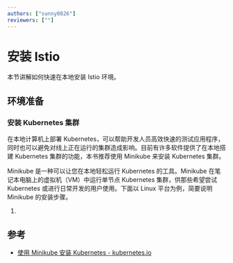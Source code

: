 ```yaml
---
authors: ["sunny0826"]
reviewers: [""]
---
```


# 安装 Istio

本节讲解如何快速在本地安装 Istio 环境。

## 环境准备

### 安装 Kubernetes 集群

 在本地计算机上部署 Kubernetes，可以帮助开发人员高效快速的测试应用程序，同时也可以避免对线上正在运行的集群造成影响。目前有许多软件提供了在本地搭建 Kubernetes 集群的功能，本书推荐使用 Minikube 来安装 Kubernetes 集群。

 Minikube 是一种可以让您在本地轻松运行 Kubernetes 的工具。Minikube 在笔记本电脑上的虚拟机（VM）中运行单节点 Kubernetes 集群，供那些希望尝试 Kubernetes 或进行日常开发的用户使用。下面以 Linux 平台为例，简要说明 Minikube 的安装步骤。

1. 


 ## 参考

- [使用 Minikube 安装 Kubernetes - kubernetes.io](https://kubernetes.io/zh/docs/setup/learning-environment/minikube/)